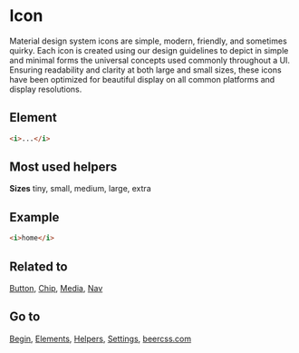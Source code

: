 # Icon

Material design system icons are simple, modern, friendly, and sometimes quirky. Each icon is created using our design guidelines to depict in simple and minimal forms the universal concepts used commonly throughout a UI. Ensuring readability and clarity at both large and small sizes, these icons have been optimized for beautiful display on all common platforms and display resolutions.

## Element

```html
<i>...</i>
```

## Most used helpers

**Sizes**
tiny, small, medium, large, extra

## Example

```html
<i>home</i>
```

## Related to
[Button](https://github.com/beercss/beercss/blob/main/docs/BUTTON.md), [Chip](https://github.com/beercss/beercss/blob/main/docs/CHIP.md), [Media](https://github.com/beercss/beercss/blob/main/docs/MEDIA.md), [Nav](https://github.com/beercss/beercss/blob/main/docs/NAV.md)

## Go to
[Begin](https://github.com/beercss/beercss/blob/main/docs/INDEX.md), [Elements](https://github.com/beercss/beercss/blob/main/docs/ELEMENTS.md), [Helpers](https://github.com/beercss/beercss/blob/main/docs/HELPERS.md), [Settings](https://github.com/beercss/beercss/blob/main/docs/SETTINGS.md), [beercss.com](https://www.beercss.com)